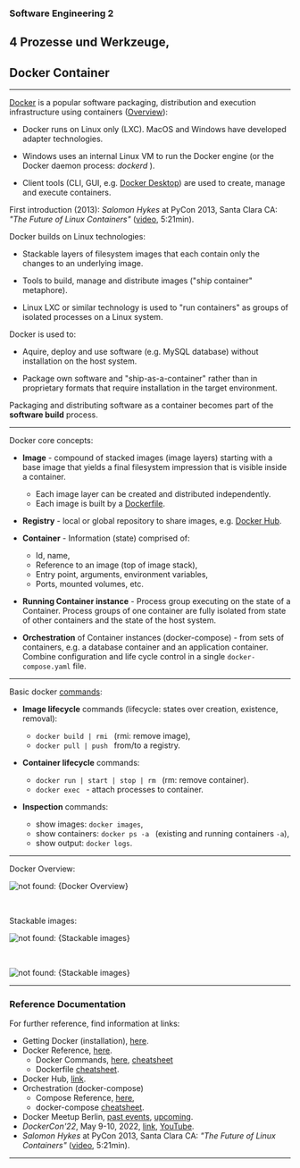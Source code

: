 ### Software Engineering 2
## 4 Prozesse und Werkzeuge,

## Docker Container 

---

[Docker](https://docs.docker.com) is a popular software packaging, distribution and execution
infrastructure using containers ([Overview](https://docs.docker.com/get-started/overview)):

- Docker runs on Linux only (LXC). MacOS and Windows have developed adapter technologies.

- Windows uses an internal Linux VM to run the Docker engine (or the Docker daemon
    process: *dockerd* ).

- Client tools (CLI, GUI, e.g.
  [Docker Desktop](https://docs.docker.com/desktop/install/windows-install/))
  are used to create, manage and execute containers.

First introduction (2013): *Salomon Hykes* at PyCon 2013, Santa Clara CA: *"The Future of Linux Containers"*
([video](https://www.youtube.com/watch?v=9xciauwbsuo), 5:21min).


Docker builds on Linux technologies:

- Stackable layers of filesystem images that each contain only the changes
  to an underlying image.

- Tools to build, manage and distribute images ("ship container" metaphore).

- Linux LXC or similar technology is used to "run containers" as
  groups of isolated processes on a Linux system.


Docker is used to:

- Aquire, deploy and use software (e.g. MySQL database) without
    installation on the host system.

- Package own software and "ship-as-a-container" rather than in proprietary
    formats that require installation in the target environment.

Packaging and distributing software as a container becomes part of the
**software build** process.

---

Docker core concepts:
- **Image** - compound of stacked images (image layers) starting with a base
image that yields a final filesystem impression that is visible inside a
container.
  - Each image layer can be created and distributed independently.
  - Each image is built by a
      [Dockerfile](https://docs.docker.com/engine/reference/builder/).

- **Registry** - local or global repository to share images,
e.g. [Docker Hub](https://hub.docker.com).

- **Container** - Information (state) comprised of:
  - Id, name,
  - Reference to an image (top of image stack),
  - Entry point, arguments, environment variables,
  - Ports, mounted volumes, etc.

- **Running Container instance** - Process group executing on the state of a Container. Process groups of one container are fully isolated from state of
other containers and the state of the host system.

- **Orchestration** of Container instances (docker-compose) - from sets of
containers, e.g. a database container and an application container. Combine
configuration and life cycle control in a single `docker-compose.yaml` file.

---

Basic docker [commands](https://docs.docker.com/engine/reference/commandline/docker/):

* **Image lifecycle** commands (lifecycle: states over creation, existence, removal):
  * `docker build | rmi ` (rmi: remove image),
  * `docker pull | push ` from/to a registry.

* **Container lifecycle** commands:
  * `docker run | start | stop | rm ` (rm: remove container).
  * `docker exec ` - attach processes to container.

* **Inspection** commands:
  * show images: `docker images`,
  * show containers: `docker ps -a ` (existing and running containers `-a`),
  * show output: `docker logs`.

---

Docker Overview:

![not found: {Docker Overview}](https://docs.docker.com/engine/images/architecture.svg "Some hover text")

&nbsp;

Stackable images:

![not found: {Stackable images}](https://www.partech.nl/-/media/habitat/images/blog/docker-pt-2/multilayer-image.ashx?mw=900&hash=4A92AB84F6CBE05A0183AE2CE138D354 "Some hover text")

&nbsp;

<!-- ![not found: {Stackable images}](https://docs.docker.com/storage/storagedriver/images/container-layers.jpg) -->

![not found: {Stackable images}](https://docs.docker.com/storage/storagedriver/images/sharing-layers.jpg)

---

### Reference Documentation
For further reference, find information at links:

* Getting Docker (installation), [here](https://docs.docker.com/get-docker).
* Docker Reference, [here](https://docs.docker.com/reference).
  * Docker Commands,  [here](https://docs.docker.com/engine/reference/commandline/docker),
  [cheatsheet](https://devhints.io/docker)
  * Dockerfile [cheatsheet](https://devhints.io/dockerfile).
* Docker Hub, [link](https://hub.docker.com).
* Orchestration (docker-compose)
  * Compose Reference, [here](https://docs.docker.com/compose/features-uses),
  * docker-compose [cheatsheet](https://devhints.io/docker-compose).
* Docker Meetup Berlin, [past events](https://www.meetup.com/docker-berlin/events/past), [upcoming](https://www.meetup.com/docker-berlin/events/upcoming).
* *DockerCon'22*, May 9-10, 2022, [link](https://docker.events.cube365.net/dockercon/2022), [YouTube](https://www.youtube.com/c/DockerIo/playlists).
* *Salomon Hykes* at PyCon 2013, Santa Clara CA: *"The Future of Linux Containers"* ([video](https://www.youtube.com/watch?v=9xciauwbsuo), 5:21min).

---
